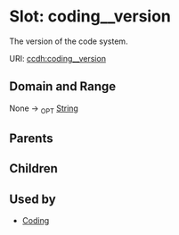 
# Slot: coding__version


The version of the code system.

URI: [ccdh:coding__version](https://example.org/ccdh/coding__version)


## Domain and Range

None ->  <sub>OPT</sub> [String](types/String.md)

## Parents


## Children


## Used by

 * [Coding](Coding.md)
